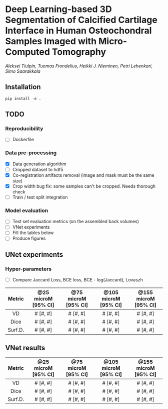 # Deep Learning-based 3D Segmentation of Calcified Cartilage Interface in Human Osteochondral Samples Imaged with Micro-Computed Tomography

*Aleksei Tiulpin, Tuomas Frondelius, Heikki J. Nieminen, Petri Lehenkari, Simo Saarakkala*

## Installation
```python
pip install -e .
```

## TODO

### Reproducibility
- [ ] Dockerfile

### Data pre-processing
- [x] Data generation algorithm
- [ ] Cropped dataset to hdf5
- [x] Co-registration artifacts removal (image and mask must be the same size)
- [x] Crop width bug fix: some samples can't be cropped. Needs thorough check
- [ ] Train / test split integration

### Model evaluation
- [ ] Test set evaluation metrics (on the assembled back volumes)
- [ ] VNet experiments
- [ ] Fill the tables below
- [ ] Produce figures

## UNet experiments

### Hyper-parameters

- [ ] Compare Jaccard Loss, BCE loss, BCE - log(Jaccard), Lovaszh

|   Metric     | @25 microM [95% CI]| @75 microM [95% CI] |   @105 microM [95% CI]   | @155 microM [95% CI] |
|:------------:|:------------------:|:-------------------:|:------------------------:|:--------------------:|
|      VD      |    # [#, #]        |     # [#, #]        | # [#, #]                 | # [#, #]             |
|    Dice      |    # [#, #]        |     # [#, #]        | # [#, #]                 | # [#, #]             |
|    Surf.D.   |    # [#, #]        |     # [#, #]        | # [#, #]                 | # [#, #]             |

## VNet results

|   Metric     | @25 microM [95% CI]| @75 microM [95% CI] |   @105 microM [95% CI]   | @155 microM [95% CI] |
|:------------:|:------------------:|:-------------------:|:------------------------:|:--------------------:|
|      VD      |    # [#, #]        |     # [#, #]        | # [#, #]                 | # [#, #]             |
|    Dice      |    # [#, #]        |     # [#, #]        | # [#, #]                 | # [#, #]             |
|    Surf.D.   |    # [#, #]        |     # [#, #]        | # [#, #]                 | # [#, #]             |
